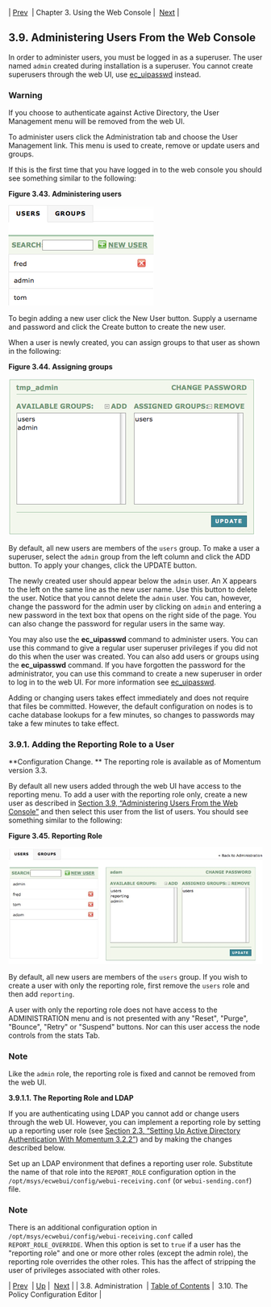 | [Prev](web3.administration)  | Chapter 3. Using the Web Console |  [Next](web3.policy.editor) |

## 3.9. Administering Users From the Web Console

<a class="indexterm" name="idp2039376"></a>

In order to administer users, you must be logged in as a superuser. The user named `admin` created during installation is a superuser. You cannot create superusers through the web UI, use [ec_uipasswd](executable.ec_uipasswd "ec_uipasswd") instead.

### Warning

If you choose to authenticate against Active Directory, the User Management menu will be removed from the web UI.

To administer users click the Administration tab and choose the User Management link. This menu is used to create, remove or update users and groups.

If this is the first time that you have logged in to the web console you should see something similar to the following:

<a name="figure_users"></a>

**Figure 3.43. Administering users**

![Administering Users](images/web3/users.png)

To begin adding a new user click the New User button. Supply a username and password and click the Create button to create the new user.

When a user is newly created, you can assign groups to that user as shown in the following:

<a name="figure_groups"></a>

**Figure 3.44. Assigning groups**

![Assigning groups](images/web3/assign_groups.png)

By default, all new users are members of the `users` group. To make a user a superuser, select the `admin` group from the left column and click the ADD button. To apply your changes, click the UPDATE button.

The newly created user should appear below the `admin` user. An X appears to the left on the same line as the new user name. Use this button to delete the user. Notice that you cannot delete the `admin` user. You can, however, change the password for the admin user by clicking on `admin` and entering a new password in the text box that opens on the right side of the page. You can also change the password for regular users in the same way.

You may also use the **ec_uipasswd** command to administer users. You can use this command to give a regular user superuser privileges if you did not do this when the user was created. You can also add users or groups using the **ec_uipasswd** command. If you have forgotten the password for the administrator, you can use this command to create a new superuser in order to log in to the web UI. For more information see [ec_uipasswd](executable.ec_uipasswd "ec_uipasswd").

Adding or changing users takes effect immediately and does not require that files be committed. However, the default configuration on nodes is to cache database lookups for a few minutes, so changes to passwords may take a few minutes to take effect.

### 3.9.1. Adding the Reporting Role to a User

**Configuration Change. ** The reporting role is available as of Momentum version 3.3.

By default all new users added through the web UI have access to the reporting menu. To add a user with the reporting role only, create a new user as described in [Section 3.9, “Administering Users From the Web Console”](web3.users "3.9. Administering Users From the Web Console") and then select this user from the list of users. You should see something similar to the following:

<a name="figure_reporting_role"></a>

**Figure 3.45. Reporting Role**

![Reporting Role](images/web3/reporting_role.png)

By default, all new users are members of the `users` group. If you wish to create a user with only the reporting role, first remove the `users` role and then add `reporting`.

A user with only the reporting role does not have access to the ADMINISTRATION menu and is not presented with any "Reset", "Purge", "Bounce", "Retry" or "Suspend" buttons. Nor can this user access the node controls from the stats Tab.

### Note

Like the `admin` role, the reporting role is fixed and cannot be removed from the web UI.

**3.9.1.1. The Reporting Role and LDAP**

If you are authenticating using LDAP you cannot add or change users through the web UI. However, you can implement a reporting role by setting up a reporting user role (see [Section 2.3, “Setting Up Active Directory Authentication With Momentum 3.2.2”](conf.ldaps "2.3. Setting Up Active Directory Authentication With Momentum 3.2.2")) and by making the changes described below.

Set up an LDAP environment that defines a reporting user role. Substitute the name of that role into the `REPORT_ROLE` configuration option in the `/opt/msys/ecwebui/config/webui-receiving.conf` (or `webui-sending.conf`) file.

### Note

There is an additional configuration option in `/opt/msys/ecwebui/config/webui-receiving.conf` called `REPORT_ROLE_OVERRIDE`. When this option is set to `true` if a user has the "reporting role" and one or more other roles (except the admin role), the reporting role overrides the other roles. This has the affect of stripping the user of privileges associated with other roles.

| [Prev](web3.administration)  | [Up](web3) |  [Next](web3.policy.editor) |
| 3.8. Administration  | [Table of Contents](index) |  3.10. The Policy Configuration Editor |
